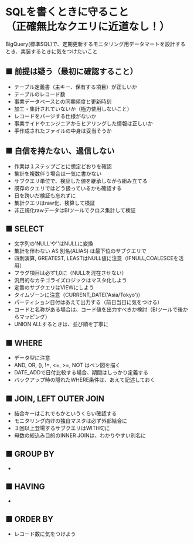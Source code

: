 # SQLを書くときに守ること<br>（正確無比なクエリに近道なし！）
BigQuery(標準SQL)で、定期更新するモニタリング用データマートを設計するとき、実装するときに気をつけたいこと

## ■ 前提は疑う（最初に確認すること）
- テーブル定義書（主キー、保有する項目）が正しいか
- テーブルのレコード数
- 事業データベースとの同期頻度と更新時刻
- 加工・集計されていないか（極力使用しないこと）
- レコードをパージする仕様がないか
- 事業サイドやエンジニアからヒアリングした情報は正しいか
- 手作成されたファイルの中身は妥当そうか

## ■ 自信を持たない、過信しない
- 作業は１ステップごとに想定どおりを確認
- 集計を複数伴う場合は一気に書かない
- サブクエリ単位で、検証した値を継承しながら組み立てる
- 既存のクエリではどう扱っているかも確認する
- 日を跨いだ検証も忘れずに
- 集計クエリはraw化、検算して検証
- 非正規化rawデータはBIツールでクロス集計して検証

## ■ SELECT
- 文字列の'NULL'や''はNULLに変換
- 集計を伴わない AS 別名(ALIAS) は最下位のサブクエリで
- 四則演算, GREATEST, LEASTはNULL値に注意（IFNULL,COALESCEを活用）
- フラグ項目は必ず1,0に（NULLを混在させない）
- 汎用的なカテゴライズロジックはマスタ化しよう
- 定番のサブクエリはVIEWにしよう
- タイムゾーンに注意（CURRENT_DATE('Asia/Tokyo')）
- パーティション日付はあえて出力する（前日当日に気をつける）
- コードと名称がある場合は、コード値を出力すべきか検討（BIツールで後からマッピング）
- UNION ALLするときは、並び順を丁寧に

## ■ WHERE
- データ型に注意
- AND, OR, (), !=, <=, >=, NOT はベン図を描く
- DATE_ADDで日付比較する場合、期間はしっかり定義する
- バックアップ時の隠れたWHERE条件は、あえて記述しておく

## ■ JOIN, LEFT OUTER JOIN
- 結合キーはこれでもかというくらい確認する
- モニタリング向けの独自マスタは必ず外部結合に
- ３回以上登場するサブクエリはWITH句に
- 母数の絞込み目的のINNER JOINは、わかりやすい別名に

## ■ GROUP BY
-

## ■ HAVING
-

## ■ ORDER BY
- レコード数に気をつけよう

